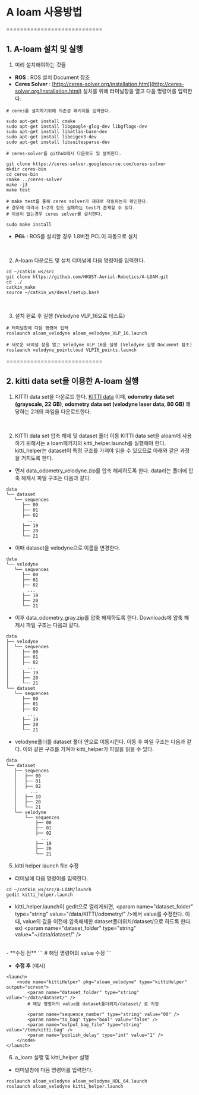 # A loam 사용방법
============================
## 1. A-loam 설치 및 실행

  1. 미리 설치해야하는 것들
  - **ROS** : ROS 설치 Document 참조
  - **Ceres Solver** : [http://ceres-solver.org/installation.html](http://ceres-solver.org/installation.html)
  설치를 위해 터미널창을 열고 다음 명령어를 입력한다.
  ```
  # ceres를 설치하기위해 의존성 패키지를 입력한다.

  sudo apt-get install cmake
  sudo apt-get install libgoogle-glog-dev libgflags-dev
  sudo apt-get install libatlas-base-dev
  sudo apt-get install libeigen3-dev
  sudo apt-get install libsuitesparse-dev

  # ceres-solver를 github에서 다운로드 및 설치한다.

  git clone https://ceres-solver.googlesource.com/ceres-solver
  mkdir ceres-bin
  cd ceres-bin
  cmake ../ceres-solver
  make -j3
  make test

  # make test를 통해 ceres solver가 제대로 작동하는지 확인한다.
  # 경우에 따라서 1~2개 정도 실패하는 test가 존재할 수 있다.
  # 이상이 없는경우 ceres solver를 설치한다.

  sudo make install
  ```

  - **~~PCL~~** : ROS를 설치할 경우 1.8버전 PCL이 자동으로 설치
  <br/>

  2. A-loam 다운로드 및 설치
  터미널에 다음 명령어를 입력한다.
  ```
  cd ~/catkin_ws/src
  git clone https://github.com/HKUST-Aerial-Robotics/A-LOAM.git
  cd ../
  catkin_make
  source ~/catkin_ws/devel/setup.bash
  ```
  <br/>

  3. 설치 완료 후 실행 (Velodyne VLP_16으로 테스트)
  ```
  # 터미널창에 다음 명령어 입력
  roslaunch aloam_velodyne aloam_velodyne_VLP_16.launch

  # 새로운 터미널 창을 열고 Velodyne VLP_16을 실행 (Velodyne 실행 Document 참조)
  roslaunch velodyne_pointcloud VLP16_points.launch
  ```

============================
## 2. kitti data set을 이용한 A-loam 실행

  1. KITTI data set을 다운로드 한다. [KITTI data](http://www.cvlibs.net/datasets/kitti/eval_odometry.php)
  이때, **odometry data set (grayscale, 22 GB)**, **odometry data set (velodyne laser data, 80 GB)**
  해당하는 2개의 파일을 다운로드한다.
  <br/>

  2. KITTI data set 압축 해제 및 dataset 폴더 이동
  KITTI data set을 aloam에 사용하기 위해서는 a loam패키지의 kitti_helper.launch를 실행해야 한다.
  kitti_helper는 dataset이 특정 구조를 가져야 읽을 수 있으므로 아래와 같은 과정을 거치도록 한다.
   - 먼저 data_odometry_velodyne.zip를 압축 해제하도록 한다. data라는 폴더에 압축 해제시 파일 구조는 다음과 같다.
  ```
  data
  └── dataset
     └── sequences
        ├── 00
        ├── 01
        ├── 02
          ...
        ├── 19
        ├── 20
        └── 21
  ```
  - 이때 dataset을 velodyne으로 이름을 변경한다.
  ```
  data
  └── velodyne
     └── sequences
        ├── 00
        ├── 01
        ├── 02
          ...
        ├── 19
        ├── 20
        └── 21
  ```
  - 이후 data_odometry_gray.zip를 압축 해제하도록 한다. Downloads에 압축 해제시 파일 구조는 다음과 같다.
  ```
  data
  ├── velodyne
  │  └── sequences
  │     ├── 00
  │     ├── 01
  │     ├── 02
  │       ...
  │     ├── 19
  │     ├── 20
  │     └── 21
  └── dataset
     └── sequences
        ├── 00
        ├── 01
        ├── 02
          ...
        ├── 19
        ├── 20
        └── 21
  ```
  - velodyne폴더를 dataset 폴더 안으로 이동시킨다. 이동 후 파일 구조는 다음과 같다. 이와 같은 구조를 가져야 kitti_helper가 파일을 읽을 수 있다.
  ```
  data
  └── dataset
     ├── sequences
     │   ├── 00
     │   ├── 01
     │   ├── 02
     │     ...
     │   ├── 19
     │   ├── 20
     │   └── 21
     └── velodyne
         └── sequences
             ├── 00
             ├── 01
             ├── 02
               ...
             ├── 19
             ├── 20
             └── 21
  ```

  5. kitti helper launch file 수정
  - 터미널에 다음 명령어를 입력한다.
  ```
  cd ~/catkin_ws/src/A-LOAM/launch
  gedit kitti_helper.launch
  ```
  - kitti_helper.launch이 gedit으로 열리게되면, \<param name="dataset_folder" type="string" value="/data/KITTI/odometry/" />에서 value를 수정한다. 이때, value의 값을 이전에 압축해제한 dataset폴더위치/dataset/으로 하도록 한다.
  ex) \<param name="dataset_folder" type="string" value="~/data/dataset/" />
  <br/>
  - **수정 전**
  ```
  <launch>
      <node name="kittiHelper" pkg="aloam_velodyne" type="kittiHelper" output="screen">
          <param name="dataset_folder" type="string" value="/data/KITTI/odometry/" /> # 해당 명령어의 value 수정
          <param name="sequence_number" type="string" value="00" />
          <param name="to_bag" type="bool" value="false" />
          <param name="output_bag_file" type="string" value="/tem/kitti.bag" />
          <param name="publish_delay" type="int" value="1" />
      </node>
  </launch>
  ```

  - **수정 후** (예시)
  ```
  <launch>
      <node name="kittiHelper" pkg="aloam_velodyne" type="kittiHelper" output="screen">
          <param name="dataset_folder" type="string" value="~/data/dataset/" />
          # 해당 명령어의 value를 dataset폴더위치/dataset/ 로 지정

          <param name="sequence_number" type="string" value="00" />
          <param name="to_bag" type="bool" value="false" />
          <param name="output_bag_file" type="string" value="/tem/kitti.bag" />
          <param name="publish_delay" type="int" value="1" />
      </node>
  </launch>
  ```

  6. a_loam 실행 및 kitti_helper 실행
  - 터미널창에 다음 명령어를 입력한다.
  ```
  roslaunch aloam_velodyne aloam_velodyne_HDL_64.launch
  roslaunch aloam_velodyne kitti_helper.launch
  ```
